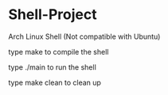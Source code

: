 # Shell-Project
Arch Linux Shell
(Not compatible with Ubuntu)

type make to compile the shell

type ./main to run the shell

type make clean to clean up
